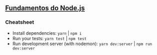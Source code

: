 ## [Fundamentos do Node.js](https://github.com/Rocketseat/bootcamp-gostack-desafios/tree/master/desafio-fundamentos-nodejs)

### Cheatsheet

* Install dependencies: `yarn` | `npm i`
* Run your tests: `yarn test` | `npm test`
* Run development server (with nodemon): `yarn dev:server` | `npm run dev:server`
